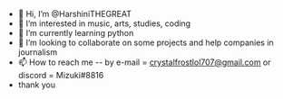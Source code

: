 - 👋 Hi, I’m @HarshiniTHEGREAT
- 👀 I’m interested in music, arts, studies, coding
- 🌱 I’m currently learning python
- 💞️ I’m looking to collaborate on some projects and help companies in journalism
- 📫 How to reach me -- by e-mail = crystalfrostlol707@gmail.com or discord = Mizuki#8816
- thank you 

<!---
HarshiniTHEGREAT/HarshiniTHEGREAT is a ✨ special ✨ repository because its `README.md` (this file) appears on your GitHub profile.
You can click the Preview link to take a look at your changes.
--->
